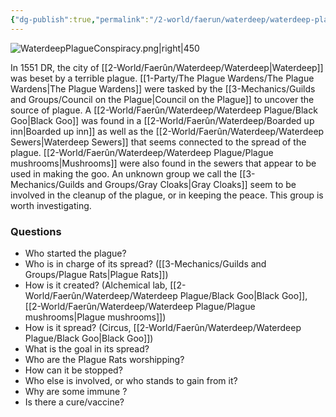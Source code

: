 ```yaml
---
{"dg-publish":true,"permalink":"/2-world/faerun/waterdeep/waterdeep-plague/waterdeep-plague/","created":"2025-02-22T18:12:57.812-05:00","updated":"2025-02-24T22:25:18.707-05:00"}
---
```


![WaterdeepPlagueConspiracy.png|right|450](/img/user/z_Assets/WaterdeepPlagueConspiracy.png)

In 1551 DR, the city of [[2-World/Faerûn/Waterdeep/Waterdeep\|Waterdeep]] was beset by a terrible plague.
[[1-Party/The Plague Wardens/The Plague Wardens\|The Plague Wardens]] were tasked by the [[3-Mechanics/Guilds and Groups/Council on the Plague\|Council on the Plague]] to uncover the source of plague.
A [[2-World/Faerûn/Waterdeep/Waterdeep Plague/Black Goo\|Black Goo]] was found in a [[2-World/Faerûn/Waterdeep/Boarded up inn\|Boarded up inn]] as well as the [[2-World/Faerûn/Waterdeep/Waterdeep Sewers\|Waterdeep Sewers]] that seems connected to the spread of the plague.
[[2-World/Faerûn/Waterdeep/Waterdeep Plague/Plague mushrooms\|Mushrooms]] were also found in the sewers that appear to be used in making the goo.
An unknown group we call the [[3-Mechanics/Guilds and Groups/Gray Cloaks\|Gray Cloaks]] seem to be involved in the cleanup of the plague, or in keeping the peace. This group is worth investigating.

### Questions
- Who started the plague?
- Who is in charge of its spread? ([[3-Mechanics/Guilds and Groups/Plague Rats\|Plague Rats]])
- How is it created? (Alchemical lab, [[2-World/Faerûn/Waterdeep/Waterdeep Plague/Black Goo\|Black Goo]], [[2-World/Faerûn/Waterdeep/Waterdeep Plague/Plague mushrooms\|Plague mushrooms]])
- How is it spread? (Circus, [[2-World/Faerûn/Waterdeep/Waterdeep Plague/Black Goo\|Black Goo]])
- What is the goal in its spread?
- Who are the Plague Rats worshipping?
- How can it be stopped?
- Who else is involved, or who stands to gain from it?
- Why are some immune ?
- Is there a cure/vaccine?